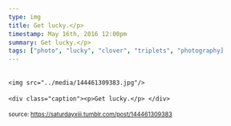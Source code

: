 ```yaml
---
type: img
title: Get lucky.</p> 
timestamp: May 16th, 2016 12:00pm
summary: Get lucky.</p> 
tags: ["photo", "lucky", "clover", "triplets", "photography]
---
```


                
                
                
                                                                                        <img src="../media/144461309383.jpg"/>
                                                                                          <div class="caption"><p>Get lucky.</p> </div>
                                    
                
                
                
                
                                
<small>source: https://saturdayxiii.tumblr.com/post/144461309383</small>